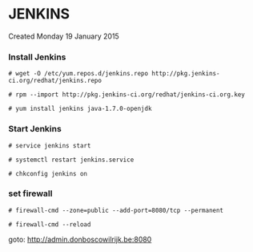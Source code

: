 # JENKINS
Created Monday 19 January 2015

### Install Jenkins

``# wget -O /etc/yum.repos.d/jenkins.repo http://pkg.jenkins-ci.org/redhat/jenkins.repo``

``# rpm --import http://pkg.jenkins-ci.org/redhat/jenkins-ci.org.key``

``# yum install jenkins java-1.7.0-openjdk``

### Start Jenkins

``# service jenkins start``

``# systemctl restart jenkins.service``

``# chkconfig jenkins on``

### set firewall

``# firewall-cmd --zone=public --add-port=8080/tcp --permanent``

``# firewall-cmd --reload``

goto: <http://admin.donboscowilrijk.be:8080>
